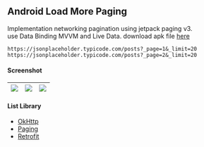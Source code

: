 ## Android Load More Paging ##

Implementation networking pagination using jetpack paging v3.  
use Data Binding MVVM and Live Data. download apk file [here](https://e.pcloud.link/publink/show?code=XZyRYdZOUe8Vof8g7ppvJAIK5sucSFYgDl7)

```
https://jsonplaceholder.typicode.com/posts?_page=1&_limit=20
https://jsonplaceholder.typicode.com/posts?_page=2&_limit=20
```

#### Screenshot ####
| ![](https://images2.imgbox.com/80/e2/Usqrflq6_o.png) | ![](https://images2.imgbox.com/62/12/OHh5zpXH_o.png) | ![](https://images2.imgbox.com/1b/f9/xlrZI2Vv_o.png) |
| :---: | :---: | :---: |

#### List Library ####
- [OkHttp](https://github.com/square/okhttp)
- [Paging](https://developer.android.com/topic/libraries/architecture/paging/v3-overview)
- [Retrofit](https://github.com/square/retrofit)